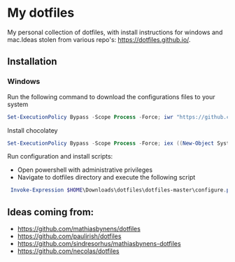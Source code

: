 # My dotfiles
My personal collection of dotfiles, with install instructions for windows and mac.Ideas stolen from various repo's: https://dotfiles.github.io/.

## Installation

### Windows
Run the following command to download the configurations files to your system
```powershell
Set-ExecutionPolicy Bypass -Scope Process -Force; iwr "https://github.com/nickvdyck/dotfiles/archive/master.zip" -OutFile "$HOME/Downloads/dotfiles.zip"; Expand-Archive "$HOME/Downloads/dotfiles.zip" "$HOME/Downloads/dotfiles"
```

Install chocolatey
```powershell
Set-ExecutionPolicy Bypass -Scope Process -Force; iex ((New-Object System.Net.WebClient).DownloadString('https://chocolatey.org/install.ps1'))
```

Run configuration and install scripts:
- Open powershell with administrative privileges
- Navigate to dotfiles directory and execute the following script
```powershell
 Invoke-Expression $HOME\Downloads\dotfiles\dotfiles-master\configure.ps1
```

## Ideas coming from:
- https://github.com/mathiasbynens/dotfiles
- https://github.com/paulirish/dotfiles
- https://github.com/sindresorhus/mathiasbynens-dotfiles
- https://github.com/necolas/dotfiles
